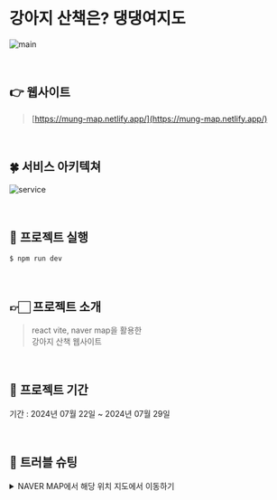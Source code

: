 # 강아지 산책은? 댕댕여지도

![main](https://github.com/user-attachments/assets/5e1074c7-2d6e-489e-9f94-d7362310b5a3)


<br>

## 👉 웹사이트 

>  [https://mung-map.netlify.app/](https://mung-map.netlify.app/)

<br>

## 🍀 서비스 아키텍쳐
![service](https://github.com/user-attachments/assets/1ba47223-fcc5-4c29-a837-3c725b06da4c)


<br>

## 🍬 프로젝트 실행

```js
$ npm run dev
```
<br>

## 👉🏻 프로젝트 소개

>  react vite, naver map을 활용한<br>
>  강아지 산책 웹사이트 <br>
<br>

## 📅 프로젝트 기간

기간 : 2024년 07월 22일 ~ 2024년 07월 29일

<br>

## 🚀 트러블 슈팅

<details>
 <summary>NAVER MAP에서 해당 위치 지도에서 이동하기</summary>
 <div markdown="1">       

  <br>
  NAVER MAP에서 해당 공간으로 지역 이동 하는 로직 추가 시 
 panToBounds(user)를 사용하여 지도의 경계의 위도, 경도를 입력해야하는데
 현재의 경도 위도는 naver에서 받아오는 것이 아니라 geolocation받아오므로 
 현재 위치의 지도상의 gtBound를 알기가 어려웠다.
 
```js
     const user = new naver.maps.LatLngBounds(
                      new naver.maps.LatLng(
                        Number(item?.위도) + 0.002,
                        Number(item?.경도) + 0.002
                      ),
                      new naver.maps.LatLng(
                        Number(item?.위도) - 0.002,
                        Number(item?.경도) - 0.002
                      )
                    );
```

위 와 같이 경계의 범위를 직접 지정해주어 이동하도록 진행하였다.
 
 </div>
 </details>

 
